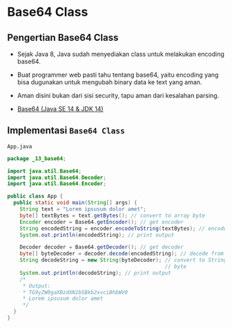 # Base64 Class

## Pengertian Base64 Class

- Sejak Java 8, Java sudah menyediakan class untuk melakukan encoding base64.

- Buat programmer web pasti tahu tentang base64, yaitu encoding yang bisa dugunakan untuk mengubah binary data ke text yang aman.

- Aman disini bukan dari sisi security, tapu aman dari kesalahan parsing.

- [Base64 (Java SE 14 &amp; JDK 14)](https://docs.oracle.com/en/java/javase/14/docs/api/java.base/java/util/Base64.html)

## Implementasi `Base64 Class`

`App.java`

```java
package _13_base64;

import java.util.Base64;
import java.util.Base64.Decoder;
import java.util.Base64.Encoder;

public class App {
  public static void main(String[] args) {
    String text = "Lorem ipsusum dolor amet";
    byte[] textBytes = text.getBytes(); // convert to array byte
    Encoder encoder = Base64.getEncoder(); // get encoder
    String encodedString = encoder.encodeToString(textBytes); // encode string
    System.out.println(encodedString); // print output

    Decoder decoder = Base64.getDecoder(); // get decoder
    byte[] byteDecoder = decoder.decode(encodedString); // decode from encoded string
    String decodeString = new String(byteDecoder); // convert to String, with inisiate object with constructor params
                                                   // byte
    System.out.println(decodeString); // print output
    /*
     * Output:
     * TG9yZW0gaXBzdXN1bSBkb2xvciBhbWV0
     * Lorem ipsusum dolor amet
     */
  }
}
```

